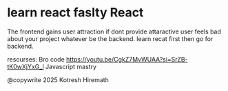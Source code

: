 # learn react faslty React

The frontend gains user attraction if dont provide attaractive user feels bad about your project whatever be the backend.
learn recat first then go for backend.

resourses:
Bro code https://youtu.be/CgkZ7MvWUAA?si=SrZB-tK0wXjYxG_l
Javascript mastry

@copywrite 2025 Kotresh Hiremath
